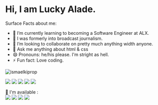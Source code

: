 # Hi, I am Lucky Alade.



Surface Facts about me:

- 🔭 I’m currently learning to becoming a Software Engineer at ALX.
- 🌱 I was formerly into broadcast journalism.
- 👯 I’m looking to collaborate on pretty much anything width anyone.
- 💬 Ask me anything about html & css
- 😄 Pronouns: he/his please. I'm stright as hell.
- ⚡ Fun fact: Love coding.

<p align="left"> <img src="https://komarev.com/ghpvc/?username=luckyaladeprop&label=Profile%20views&color=0e75b6&style=flat" alt="ismaelkiprop" /> </p>

<p>
  <img src="https://img.shields.io/badge/-Visual%20Studio%20Code-23A9F2?style=flat-square&logo=Visual%20Studio%20Code&logoColor=white"/>
  <img src="https://img.shields.io/badge/-Github-181717?style=flat-square&logo=GitHub&logoColor=white"/>
  <img src="https://img.shields.io/badge/-Git-F44D27?style=flat-square&logo=Git&logoColor=white"/>
  <img src="https://img.shields.io/badge/-HTML5-E34F26?style=flat-square&logo=HTML5&logoColor=white"/>
  <img src="https://img.shields.io/badge/-CSS3-1572B6?style=flat-square&logo=CSS3&logoColor=white"/>
</p>

<p>
  📣 I'm available :<br/>
  <a href="mailto:luckyalade@gmail.com"><img src="https://img.shields.io/badge/e‑mail-D14836.svg?style=for-the-badge&logo=GMail&logoColor=white"/></a>
  <a href="https://instagram.com/mrstandu33"><img src="https://img.shields.io/badge/instagram-E4405F.svg?style=for-the-badge&logo=instagram&logoColor=white"/></a>
  <a href="https://www.linkedin.com/in/lucky-alade-19403477"><img src="https://img.shields.io/badge/linkedin-0077B5.svg?style=for-the-badge&logo=linkedin&logoColor=white"/></a>
  <a href="https://twitter.com/luckyalade"><img src="https://img.shields.io/badge/twitter-1DA1F2.svg?style=for-the-badge&logo=twitter&logoColor=white"/></a>
</p>
<p>
